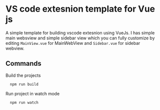# VS code extesnion template for Vue js

A simple template for building vscode extesnion using VueJs.
I has simple main websview and simple sidebar view which you can fully customize by editing ```MainView.vue``` for MainWebView and ```Sidebar.vue``` for sidebar webview.


## Commands

Build the projects

```bash
  npm run build
```

Run project in watch mode

```bash
  npm run watch

